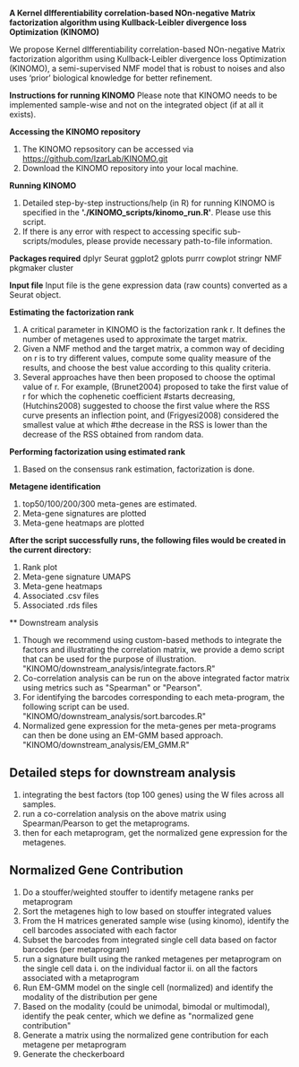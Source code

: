 **A Kernel dIfferentiability correlation-based NOn-negative Matrix factorization algorithm using Kullback-Leibler divergence loss Optimization (KINOMO)**

We propose Kernel dIfferentiability correlation-based NOn-negative Matrix factorization algorithm using Kullback-Leibler divergence loss Optimization (KINOMO), a semi-supervised NMF model that is robust to noises and also uses ‘prior’ biological knowledge for better refinement.

**Instructions for running KINOMO**
Please note that KINOMO needs to be implemented sample-wise and not on the integrated object (if at all it exists).

**Accessing the KINOMO repository**

1. The KINOMO repsository can be accessed via https://github.com/IzarLab/KINOMO.git
2. Download the KINOMO repository into your local machine.


**Running KINOMO**
1. Detailed step-by-step instructions/help (in R) for running KINOMO is specified in the **'./KINOMO_scripts/kinomo_run.R'**. Please use this script.
2. If there is any error with respect to accessing specific sub-scripts/modules, please provide necessary path-to-file information.

**Packages required**
dplyr
Seurat
ggplot2
gplots
purrr
cowplot
stringr
NMF
pkgmaker
cluster

**Input file**
Input file is the gene expression data (raw counts) converted as a Seurat object.

**Estimating the factorization rank**
1. A critical parameter in KINOMO is the factorization rank r. It defines the number of metagenes used to approximate the target matrix. 
2. Given a NMF method and the target matrix, a common way of deciding on r is to try different values, compute some quality measure of the results, and choose the best value according to this quality criteria.
3. Several approaches have then been proposed to choose the optimal value of r. For example, (Brunet2004) proposed to take the first value of r for which the cophenetic coefficient #starts decreasing, (Hutchins2008) suggested to choose the first value where the RSS curve presents an inflection point, and (Frigyesi2008) considered the smallest value at which #the decrease in the RSS is lower than the decrease of the RSS obtained from random data.

**Performing factorization using estimated rank**
1. Based on the consensus rank estimation, factorization is done.

**Metagene identification**
1. top50/100/200/300 meta-genes are estimated.
2. Meta-gene signatures are plotted
3. Meta-gene heatmaps are plotted

**After the script successfully runs, the following files would be created in the current directory:**
1. Rank plot
2. Meta-gene signature UMAPS
3. Meta-gene heatmaps
4. Associated .csv files
5. Associated .rds files

** Downstream analysis
1. Though we recommend using custom-based methods to integrate the factors and illustrating the correlation matrix, we provide a demo script that can be used for the purpose of illustration.
"KINOMO/downstream_analysis/integrate.factors.R"
2. Co-correlation analysis can be run on the above integrated factor matrix using metrics such as "Spearman" or "Pearson".
3. For identifying the barcodes corresponding to each meta-program, the following script can be used.
"KINOMO/downstream_analysis/sort.barcodes.R"
4. Normalized gene expression for the meta-genes per meta-programs can then be done using an EM-GMM based approach.
"KINOMO/downstream_analysis/EM_GMM.R"

Detailed steps for downstream analysis
--------------------------------------
1. integrating the best factors (top 100 genes) using the W files across all samples.
2. run a co-correlation analysis on the above matrix using Spearman/Pearson to get the metaprograms.
3. then for each metaprogram, get the normalized gene expression for the metagenes.

Normalized Gene Contribution
--------------------------------------
1. Do a stouffer/weighted stouffer to identify metagene ranks per metaprogram
2. Sort the metagenes high to low based on stouffer integrated values
3. From the H matrices generated sample wise (using kinomo), identify the cell barcodes associated with each factor
4. Subset the barcodes from integrated single cell data based on factor barcodes (per metaprogram)
5. run a signature built using the ranked metagenes per metaprogram on the single cell data
       i. on the individual factor
       ii. on all the factors associated with a metaprogram
6. Run EM-GMM model on the single cell (normalized) and identify the modality of the distribution per gene
7. Based on the modality (could be unimodal, bimodal or multimodal), identify the peak center, which we define as "normalized gene contribution"
8. Generate a matrix using the normalized gene contribution for each metagene per metaprogram
9. Generate the checkerboard
